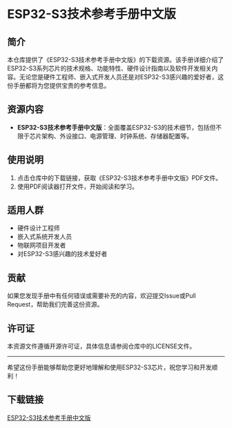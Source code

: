 # ESP32-S3技术参考手册中文版

## 简介
本仓库提供了《ESP32-S3技术参考手册中文版》的下载资源。该手册详细介绍了ESP32-S3系列芯片的技术规格、功能特性、硬件设计指南以及软件开发相关内容。无论您是硬件工程师、嵌入式开发人员还是对ESP32-S3感兴趣的爱好者，这份手册都将为您提供宝贵的参考信息。

## 资源内容
- **ESP32-S3技术参考手册中文版**：全面覆盖ESP32-S3的技术细节，包括但不限于芯片架构、外设接口、电源管理、时钟系统、存储器配置等。

## 使用说明
1. 点击仓库中的下载链接，获取《ESP32-S3技术参考手册中文版》PDF文件。
2. 使用PDF阅读器打开文件，开始阅读和学习。

## 适用人群
- 硬件设计工程师
- 嵌入式系统开发人员
- 物联网项目开发者
- 对ESP32-S3感兴趣的技术爱好者

## 贡献
如果您发现手册中有任何错误或需要补充的内容，欢迎提交Issue或Pull Request，帮助我们完善这份资源。

## 许可证
本资源文件遵循开源许可证，具体信息请参阅仓库中的LICENSE文件。

---
希望这份手册能够帮助您更好地理解和使用ESP32-S3芯片，祝您学习和开发顺利！

## 下载链接

[ESP32-S3技术参考手册中文版](https://pan.quark.cn/s/71711721956f)